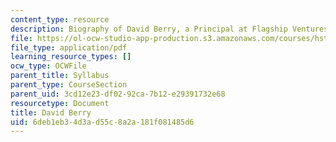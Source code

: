 ```yaml
---
content_type: resource
description: Biography of David Berry, a Principal at Flagship Ventures.
file: https://ol-ocw-studio-app-production.s3.amazonaws.com/courses/hst-939-designing-and-sustaining-technology-innovation-for-global-health-practice-spring-2008/6deb1eb34d3ad55c8a2a181f081485d6_david_bio.pdf
file_type: application/pdf
learning_resource_types: []
ocw_type: OCWFile
parent_title: Syllabus
parent_type: CourseSection
parent_uid: 3cd12e23-df02-92ca-7b12-e29391732e68
resourcetype: Document
title: David Berry
uid: 6deb1eb3-4d3a-d55c-8a2a-181f081485d6
---
```

